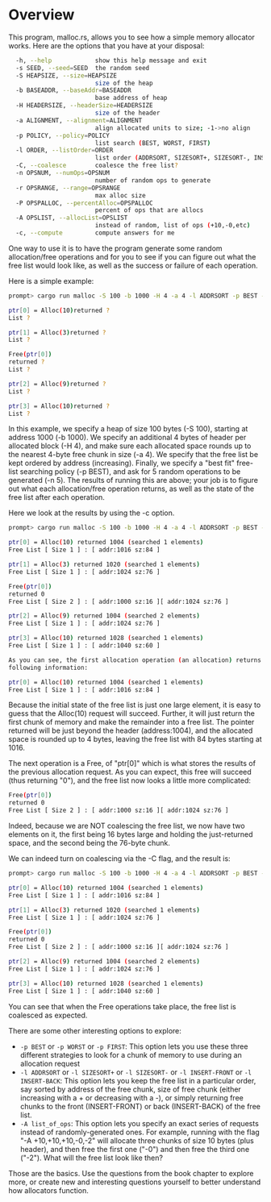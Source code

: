 
# Overview

This program, malloc.rs, allows you to see how a simple memory allocator
works. Here are the options that you have at your disposal:

```sh
  -h, --help            show this help message and exit
  -s SEED, --seed=SEED  the random seed
  -S HEAPSIZE, --size=HEAPSIZE
                        size of the heap
  -b BASEADDR, --baseAddr=BASEADDR
                        base address of heap
  -H HEADERSIZE, --headerSize=HEADERSIZE
                        size of the header
  -a ALIGNMENT, --alignment=ALIGNMENT
                        align allocated units to size; -1->no align
  -p POLICY, --policy=POLICY
                        list search (BEST, WORST, FIRST)
  -l ORDER, --listOrder=ORDER
                        list order (ADDRSORT, SIZESORT+, SIZESORT-, INSERT-FRONT, INSERT-BACK)
  -C, --coalesce        coalesce the free list?
  -n OPSNUM, --numOps=OPSNUM
                        number of random ops to generate
  -r OPSRANGE, --range=OPSRANGE
                        max alloc size
  -P OPSPALLOC, --percentAlloc=OPSPALLOC
                        percent of ops that are allocs
  -A OPSLIST, --allocList=OPSLIST
                        instead of random, list of ops (+10,-0,etc)
  -c, --compute         compute answers for me
```

One way to use it is to have the program generate some random allocation/free
operations and for you to see if you can figure out what the free list would
look like, as well as the success or failure of each operation. 

Here is a simple example:

```sh
prompt> cargo run malloc -S 100 -b 1000 -H 4 -a 4 -l ADDRSORT -p BEST -n 5 

ptr[0] = Alloc(10)returned ?
List ?

ptr[1] = Alloc(3)returned ?
List ?

Free(ptr[0])
returned ?
List ?

ptr[2] = Alloc(9)returned ?
List ?

ptr[3] = Alloc(10)returned ?
List ?
```

In this example, we specify a heap of size 100 bytes (-S 100), starting at
address 1000 (-b 1000). We specify an additional 4 bytes of header per
allocated block (-H 4), and make sure each allocated space rounds up to the
nearest 4-byte free chunk in size (-a 4). We specify that the free list be
kept ordered by address (increasing). Finally, we specify a "best fit"
free-list searching policy (-p BEST), and ask for 5 random operations to be
generated (-n 5). The results of running this are above; your job is to figure
out what each allocation/free operation returns, as well as the state of the
free list after each operation.

Here we look at the results by using the -c option.

```sh
prompt> cargo run malloc -S 100 -b 1000 -H 4 -a 4 -l ADDRSORT -p BEST -n 5 -c

ptr[0] = Alloc(10) returned 1004 (searched 1 elements) 
Free List [ Size 1 ] : [ addr:1016 sz:84 ]

ptr[1] = Alloc(3) returned 1020 (searched 1 elements) 
Free List [ Size 1 ] : [ addr:1024 sz:76 ]

Free(ptr[0])
returned 0
Free List [ Size 2 ] : [ addr:1000 sz:16 ][ addr:1024 sz:76 ]

ptr[2] = Alloc(9) returned 1004 (searched 2 elements) 
Free List [ Size 1 ] : [ addr:1024 sz:76 ]

ptr[3] = Alloc(10) returned 1028 (searched 1 elements) 
Free List [ Size 1 ] : [ addr:1040 sz:60 ]

As you can see, the first allocation operation (an allocation) returns the
following information:

ptr[0] = Alloc(10) returned 1004 (searched 1 elements) 
Free List [ Size 1 ] : [ addr:1016 sz:84 ]
```

Because the initial state of the free list is just one large element, it is
easy to guess that the Alloc(10) request will succeed. Further, it will just
return the first chunk of memory and make the remainder into a free list. The
pointer returned will be just beyond the header (address:1004), and the
allocated space is rounded up to 4 bytes, leaving the free list with 84 bytes
starting at 1016. 

The next operation is a Free, of "ptr[0]" which is what stores the results of
the previous allocation request. As you can expect, this free will succeed
(thus returning "0"), and the free list now looks a little more complicated:

```sh
Free(ptr[0])
returned 0
Free List [ Size 2 ] : [ addr:1000 sz:16 ][ addr:1024 sz:76 ]
```

Indeed, because we are NOT coalescing the free list, we now have two elements
on it, the first being 16 bytes large and holding the just-returned space, and
the second being the 76-byte chunk. 

We can indeed turn on coalescing via the -C flag, and the result is:

```sh
prompt> cargo run malloc -S 100 -b 1000 -H 4 -a 4 -l ADDRSORT -p BEST -n 5 -c -C

ptr[0] = Alloc(10) returned 1004 (searched 1 elements) 
Free List [ Size 1 ] : [ addr:1016 sz:84 ]

ptr[1] = Alloc(3) returned 1020 (searched 1 elements) 
Free List [ Size 1 ] : [ addr:1024 sz:76 ]

Free(ptr[0])
returned 0
Free List [ Size 2 ] : [ addr:1000 sz:16 ][ addr:1024 sz:76 ]

ptr[2] = Alloc(9) returned 1004 (searched 2 elements) 
Free List [ Size 1 ] : [ addr:1024 sz:76 ]

ptr[3] = Alloc(10) returned 1028 (searched 1 elements) 
Free List [ Size 1 ] : [ addr:1040 sz:60 ]
```

You can see that when the Free operations take place, the free list is
coalesced as expected.

There are some other interesting options to explore:

* `-p BEST` or `-p WORST` or `-p FIRST`: This option lets you use these three different strategies to look for a chunk of memory to use during an allocation request 
* `-l ADDRSORT` or `-l SIZESORT+` or `-l SIZESORT-` or `-l INSERT-FRONT` or `-l INSERT-BACK`: This option lets you keep the free list in a particular order, say sorted by address of the free chunk, size of free chunk (either increasing with a + or decreasing with a -), or simply returning free chunks to the front (INSERT-FRONT) or back (INSERT-BACK) of the free list.
* `-A list_of_ops`: This option lets you specify an exact series of requests instead of randomly-generated ones. For example, running with the flag "-A +10,+10,+10,-0,-2" will allocate three chunks of size 10 bytes (plus header), and then free the first one ("-0") and then free the third one ("-2"). What will the free list look like then?

Those are the basics. Use the questions from the book chapter to explore more,
or create new and interesting questions yourself to better understand how
allocators function.





  

  
